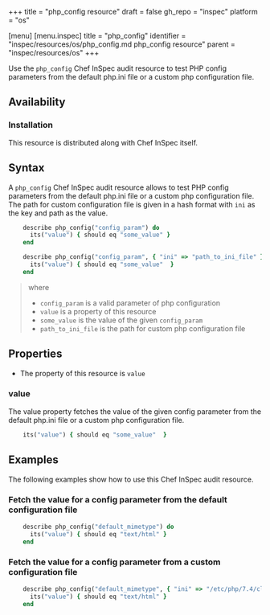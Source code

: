 +++
title = "php_config resource"
draft = false
gh_repo = "inspec"
platform = "os"

[menu]
  [menu.inspec]
    title = "php_config"
    identifier = "inspec/resources/os/php_config.md php_config resource"
    parent = "inspec/resources/os"
+++

Use the `php_config` Chef InSpec audit resource to test PHP config parameters from the default php.ini file or a custom php configuration file.


## Availability

### Installation

This resource is distributed along with Chef InSpec itself.

## Syntax

A `php_config` Chef InSpec audit resource allows to test PHP config parameters from the default php.ini file or a custom php configuration file. The path for custom configuration file is given in a hash format with `ini` as the key and path as the value.

```ruby
    describe php_config("config_param") do
      its("value") { should eq "some_value" }
    end

    describe php_config("config_param", { "ini" => "path_to_ini_file" }) do
      its("value") { should eq "some_value"  }
    end
```
> where
> 
> - `config_param` is a valid parameter of php configuration
> - `value` is a property of this resource
> - `some_value` is the value of the given `config_param`
> - `path_to_ini_file` is the path for custom php configuration file

## Properties

- The property of this resource is `value`

### value

The value property fetches the value of the given config parameter from the default php.ini file or a custom php configuration file.

```ruby
    its("value") { should eq "some_value"  }
```

## Examples
The following examples show how to use this Chef InSpec audit resource.

### Fetch the value for a config parameter from the default configuration file

```ruby
    describe php_config("default_mimetype") do
      its("value") { should eq "text/html" }
    end
```

### Fetch the value for a config parameter from a custom configuration file

```ruby
    describe php_config("default_mimetype", { "ini" => "/etc/php/7.4/cli/php.ini" }) do
      its("value") { should eq "text/html" }
    end
```
